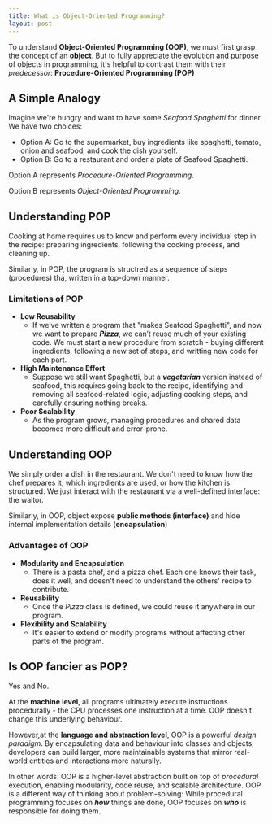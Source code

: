 ```yaml
---
title: What is Object-Oriented Programming?
layout: post
---
```


To understand **Object-Oriented Programming (OOP)**, we must first grasp the concept of an **object**. But to fully appreciate the evolution and purpose of objects in programming, it's helpful to contrast them with their *predecessor*: **Procedure-Oriented Programming (POP)**

## A Simple Analogy
Imagine we're hungry and want to have some *Seafood Spaghetti* for dinner. We have two choices:
- Option A: Go to the supermarket, buy ingredients like spaghetti, tomato, onion and seafood, and cook the dish yourself.
- Option B: Go to a restaurant and order a plate of Seafood Spaghetti. 
  
Option A represents *Procedure-Oriented Programming*.

Option B represents *Object-Oriented Programming*.

## Understanding POP
Cooking at home requires us to know and perform every individual step in the recipe: preparing ingredients, following the cooking process, and cleaning up. 

Similarly, in POP, the program is structred as a sequence of steps (procedures) tha, written in a top-down manner. 

### Limitations of POP
- **Low Reusability**
  - If we’ve written a program that "makes Seafood Spaghetti", and now we want to prepare ***Pizza***, we can’t reuse much of your existing code. We must start a new procedure from scratch - buying different ingredients, following a new set of steps, and writting new code for each part.
- **High Maintenance Effort**
  - Suppose we still want Spaghetti, but a ***vegetarian*** version instead of seafood, this requires going back to the recipe, identifying and removing all seafood-related logic, adjusting cooking steps, and carefully ensuring nothing breaks.
- **Poor Scalability**
  - As the program grows, managing procedures and shared data becomes more difficult and error-prone.   

## Understanding OOP
We simply order a dish in the restaurant. We don't need to know how the chef prepares it, which ingredients are used, or how the kitchen is structured. We just interact with the restaurant via a well-defined interface: the waitor.

Similarly, in OOP, object expose **public methods (interface)** and hide internal implementation details (**encapsulation**)

### Advantages of OOP
- **Modularity and Encapsulation**
  - There is a pasta chef, and a pizza chef. Each one knows their task, does it well, and doesn't need to understand the others' recipe to contribute. 
- **Reusability** 
  - Once the *Pizza* class is defined, we could reuse it anywhere in our program.
- **Flexibility and Scalability**
  - It's easier to extend or modify programs without affecting other parts of the program.   
  
## Is OOP fancier as POP?
Yes and No.

At the **machine level**, all programs ultimately execute instructions procedurally - the CPU processes one instruction at a time. OOP doesn't change this underlying behaviour.

However,at the **language and abstraction level**, OOP is a powerful *design paradigm*. By encapsulating data and behaviour into classes and objects, developers can build larger, more maintainable systems that mirror real-world entities and interactions more naturally. 

In other words: OOP is a higher-level abstraction built on top of *procedural* execution, enabling modularity, code reuse, and scalable architecture. OOP is a different way of thinking about problem-solving: While procedural programming focuses on ***how*** things are done, OOP focuses on ***who*** is responsible for doing them.

